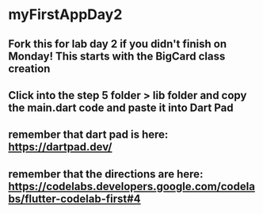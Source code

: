 # myFirstAppDay2

## Fork this for lab day 2 if you didn't finish on Monday! This starts with the BigCard class creation

## Click into the step 5 folder > lib folder and copy the main.dart code and paste it into Dart Pad 

## remember that dart pad is here: https://dartpad.dev/

## remember that the directions are here: https://codelabs.developers.google.com/codelabs/flutter-codelab-first#4
